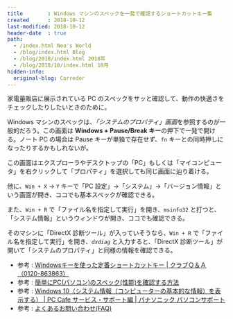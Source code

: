 ```yaml
---
title        : Windows マシンのスペックを一発で確認するショートカットキー集
created      : 2018-10-12
last-modified: 2018-10-12
header-date  : true
path:
  - /index.html Neo's World
  - /blog/index.html Blog
  - /blog/2018/index.html 2018年
  - /blog/2018/10/index.html 10月
hidden-info:
  original-blog: Corredor
---
```


家電量販店に展示されている PC のスペックをサッと確認して、動作の快適さをチェックしたりしたいときのために。

Windows マシンのスペックは、*「システムのプロパティ」画面*を参照するのが一般的だろう。この画面は **Windows + Pause/Break キー**の押下で一発で開ける。ノート PC の場合は Pause キーが単独で存在せず、`fn` キーとの同時押しになったりするかもしれないが。

この画面はエクスプローラやデスクトップの「PC」もしくは「マイコンピュータ」を右クリックして「プロパティ」を選択しても同じ画面に辿り着ける。

他に、`Win + X` → `Y` キーで「PC 設定」→「システム」→「バージョン情報」という画面が開き、ココでも基本スペックが確認できる。

また、`Win + R` で「ファイル名を指定して実行」を開き、`msinfo32` と打つと、「システム情報」というウィンドウが開き、ココでも確認できる。

そのマシンに「DirectX 診断ツール」が入っていそうなら、`Win + R` で「ファイル名を指定して実行」を開き、*`dxdiag`* と入力すると、「DirectX 診断ツール」が開いて「システムのプロパティ」と同様の情報を確認できる。

- 参考 : [Windowsキーを使った定番ショートカットキー | クラブＱ＆Ａ（0120-863863）](https://www.clubqa.com/main/?p=316)
- 参考 : [簡単にPC(パソコン)のスペック(性能)を確認する方法](https://www.haruru29.net/blog/post-4182/)
- 参考 : [Windows 10（システム情報（コンピューターの基本的な情報）を表示する） | PC Cafe サービス・サポート編 | パナソニック パソコンサポート](https://askpc.panasonic.co.jp/beginner/guide/ten07/7012.html)
- 参考 : [よくあるお問い合わせ(FAQ)](https://secure.gungho.jp/faq/faqdetail.aspx?id=7c3c2e9a-2b87-42b5-a83f-845e40593617)
